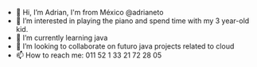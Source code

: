 - 👋 Hi, I’m Adrian, I'm from México @adrianeto
- 👀 I’m interested in playing the piano and spend time with my 3 year-old kid.
- 🌱 I’m currently learning java
- 💞️ I’m looking to collaborate on futuro java projects related to cloud 
- 📫 How to reach me: 011 52 1 33 21 72 28 05

<!---
adrianeto/adrianeto is a ✨ special ✨ repository because its `README.md` (this file) appears on your GitHub profile.
You can click the Preview link to take a look at your changes.
--->
